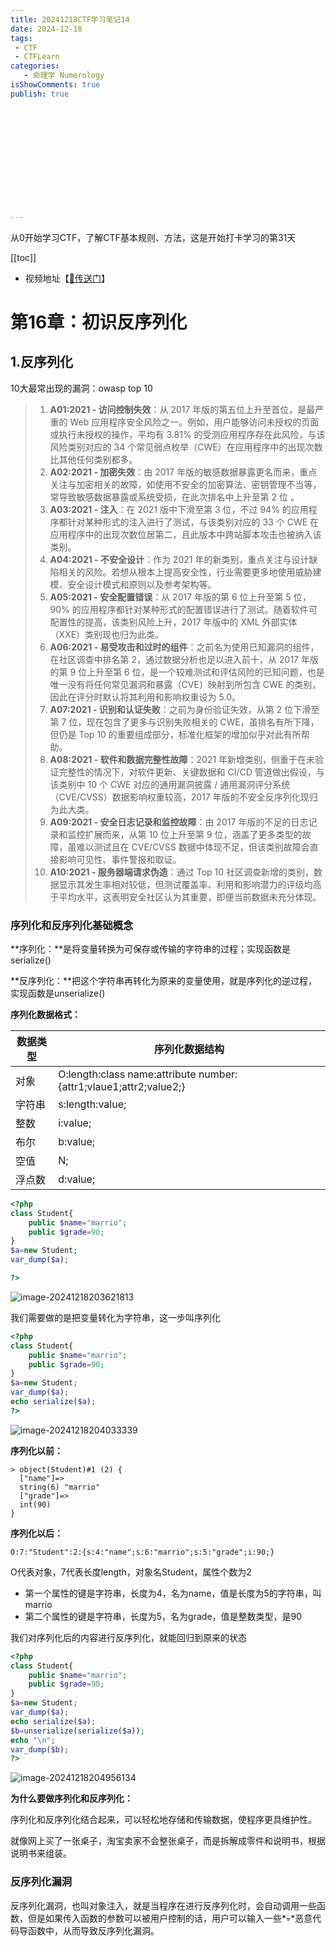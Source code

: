 ```yaml
---
title: 20241218CTF学习笔记14
date: 2024-12-18
tags:
 - CTF
 - CTFLearn
categories:
   - 命理学 Numerology
isShowComments: true
publish: true













---
```


<Boxx/>

从0开始学习CTF，了解CTF基本规则、方法，这是开始打卡学习的第31天

[[toc]]

- 视频地址【[🔗传送门](https://www.bilibili.com/video/BV1Lh411F7s8/)】

<!-- more -->

# 第16章：初识反序列化

## 1.反序列化

10大最常出现的漏洞：owasp top 10

> 1. **A01:2021 - 访问控制失效**：从 2017 年版的第五位上升至首位，是最严重的 Web 应用程序安全风险之一。例如，用户能够访问未授权的页面或执行未授权的操作，平均有 3.81% 的受测应用程序存在此风险，与该风险类别对应的 34 个常见弱点枚举（CWE）在应用程序中的出现次数比其他任何类别都多。
> 2. **A02:2021 - 加密失效**：由 2017 年版的敏感数据暴露更名而来，重点关注与加密相关的故障，如使用不安全的加密算法、密钥管理不当等，常导致敏感数据暴露或系统受损，在此次排名中上升至第 2 位 。
> 3. **A03:2021 - 注入**：在 2021 版中下滑至第 3 位，不过 94% 的应用程序都针对某种形式的注入进行了测试，与该类别对应的 33 个 CWE 在应用程序中的出现次数位居第二，且此版本中跨站脚本攻击也被纳入该类别。
> 4. **A04:2021 - 不安全设计**：作为 2021 年的新类别，重点关注与设计缺陷相关的风险。若想从根本上提高安全性，行业需要更多地使用威胁建模、安全设计模式和原则以及参考架构等。
> 5. **A05:2021 - 安全配置错误**：从 2017 年版的第 6 位上升至第 5 位，90% 的应用程序都针对某种形式的配置错误进行了测试。随着软件可配置性的提高，该类别风险上升，2017 年版中的 XML 外部实体（XXE）类别现也归为此类。
> 6. **A06:2021 - 易受攻击和过时的组件**：之前名为使用已知漏洞的组件，在社区调查中排名第 2，通过数据分析也足以进入前十，从 2017 年版的第 9 位上升至第 6 位，是一个较难测试和评估风险的已知问题，也是唯一没有将任何常见漏洞和暴露（CVE）映射到所包含 CWE 的类别，因此在评分时默认将其利用和影响权重设为 5.0。
> 7. **A07:2021 - 识别和认证失败**：之前为身份验证失效，从第 2 位下滑至第 7 位，现在包含了更多与识别失败相关的 CWE，虽排名有所下降，但仍是 Top 10 的重要组成部分，标准化框架的增加似乎对此有所帮助。
> 8. **A08:2021 - 软件和数据完整性故障**：2021 年新增类别，侧重于在未验证完整性的情况下，对软件更新、关键数据和 CI/CD 管道做出假设，与该类别中 10 个 CWE 对应的通用漏洞披露 / 通用漏洞评分系统（CVE/CVSS）数据影响权重较高，2017 年版的不安全反序列化现归为此大类。
> 9. **A09:2021 - 安全日志记录和监控故障**：由 2017 年版的不足的日志记录和监控扩展而来，从第 10 位上升至第 9 位，涵盖了更多类型的故障，虽难以测试且在 CVE/CVSS 数据中体现不足，但该类别故障会直接影响可见性、事件警报和取证。
> 10. **A10:2021 - 服务器端请求伪造**：通过 Top 10 社区调查新增的类别，数据显示其发生率相对较低，但测试覆盖率、利用和影响潜力的评级均高于平均水平，这表明安全社区认为其重要，即便当前数据未充分体现。

### 序列化和反序列化基础概念

**序列化：**是将变量转换为可保存或传输的字符串的过程；实现函数是serialize()

**反序列化：**把这个字符串再转化为原来的变量使用，就是序列化的逆过程，实现函数是unserialize()

**序列化数据格式：**

| 数据类型 | 序列化数据结构                                               |
| -------- | ------------------------------------------------------------ |
| 对象     | O:length:class name:attribute number:{attr1;vlaue1;attr2;value2;} |
| 字符串   | s:length:value;                                              |
| 整数     | i:value;                                                     |
| 布尔     | b:value;                                                     |
| 空值     | N;                                                           |
| 浮点数   | d:value;                                                     |

```php
<?php
class Student{
    public $name="marrio";
    public $grade=90;
}
$a=new Student;
var_dump($a);

?>
```

![image-20241218203621813](/img/ctfLearn/image-20241218203621813.png)

我们需要做的是把变量转化为字符串，这一步叫序列化

```php
<?php
class Student{
    public $name="marrio";
    public $grade=90;
}
$a=new Student;
var_dump($a);
echo serialize($a);
?>
```

![image-20241218204033339](/img/ctfLearn/image-20241218204033339.png)

**序列化以前：**

```
> object(Student)#1 (2) {
  ["name"]=>
  string(6) "marrio"
  ["grade"]=>
  int(90)
}
```

**序列化以后：**

```
O:7:"Student":2:{s:4:"name";s:6:"marrio";s:5:"grade";i:90;}
```

O代表对象，7代表长度length，对象名Student，属性个数为2

- 第一个属性的键是字符串，长度为4，名为name，值是长度为5的字符串，叫marrio
- 第二个属性的键是字符串，长度为5，名为grade，值是整数类型，是90

我们对序列化后的内容进行反序列化，就能回归到原来的状态

```php
<?php
class Student{
    public $name="marrio";
    public $grade=90;
}
$a=new Student;
var_dump($a);
echo serialize($a);
$b=unserialize(serialize($a));
echo "\n";
var_dump($b);
?>
```

![image-20241218204956134](/img/ctfLearn/image-20241218204956134.png)

**为什么要做序列化和反序列化：**

序列化和反序列化结合起来，可以轻松地存储和传输数据，使程序更具维护性。

就像网上买了一张桌子，淘宝卖家不会整张桌子，而是拆解成零件和说明书，根据说明书来组装。

### 反序列化漏洞

反序列化漏洞，也叫对象注入，就是当程序在进行反序列化时，会自动调用一些函数，但是如果传入函数的参数可以被用户控制的话，用户可以输入一些*💀*恶意代码导函数中，从而导致反序列化漏洞。
